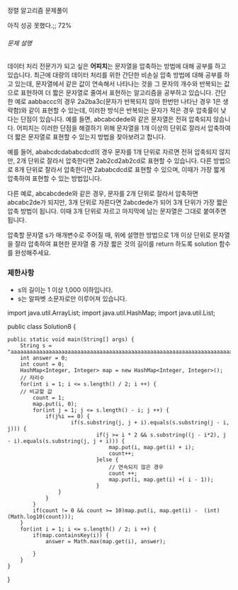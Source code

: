 정렬 알고리즘 문제풀이 



아직 성공 못했다.;;
72%



###### 문제 설명

데이터 처리 전문가가 되고 싶은 **어피치**는 문자열을 압축하는 방법에 대해 공부를 하고 있습니다. 최근에 대량의 데이터 처리를 위한 간단한 비손실 압축 방법에 대해 공부를 하고 있는데, 문자열에서 같은 값이 연속해서 나타나는 것을 그 문자의 개수와 반복되는 값으로 표현하여 더 짧은 문자열로 줄여서 표현하는 알고리즘을 공부하고 있습니다.
간단한 예로 aabbaccc의 경우 2a2ba3c(문자가 반복되지 않아 한번만 나타난 경우 1은 생략함)와 같이 표현할 수 있는데, 이러한 방식은 반복되는 문자가 적은 경우 압축률이 낮다는 단점이 있습니다. 예를 들면, abcabcdede와 같은 문자열은 전혀 압축되지 않습니다. 어피치는 이러한 단점을 해결하기 위해 문자열을 1개 이상의 단위로 잘라서 압축하여 더 짧은 문자열로 표현할 수 있는지 방법을 찾아보려고 합니다.

예를 들어, ababcdcdababcdcd의 경우 문자를 1개 단위로 자르면 전혀 압축되지 않지만, 2개 단위로 잘라서 압축한다면 2ab2cd2ab2cd로 표현할 수 있습니다. 다른 방법으로 8개 단위로 잘라서 압축한다면 2ababcdcd로 표현할 수 있으며, 이때가 가장 짧게 압축하여 표현할 수 있는 방법입니다.

다른 예로, abcabcdede와 같은 경우, 문자를 2개 단위로 잘라서 압축하면 abcabc2de가 되지만, 3개 단위로 자른다면 2abcdede가 되어 3개 단위가 가장 짧은 압축 방법이 됩니다. 이때 3개 단위로 자르고 마지막에 남는 문자열은 그대로 붙여주면 됩니다.

압축할 문자열 s가 매개변수로 주어질 때, 위에 설명한 방법으로 1개 이상 단위로 문자열을 잘라 압축하여 표현한 문자열 중 가장 짧은 것의 길이를 return 하도록 solution 함수를 완성해주세요.

### 제한사항

- s의 길이는 1 이상 1,000 이하입니다.
- s는 알파벳 소문자로만 이루어져 있습니다.



import java.util.ArrayList;
import java.util.HashMap;
import java.util.List;

public class Solution8 {

	public static void main(String[] args) {
		String s = "aaaaaaaaaaaaaaaaaaaaaaaaaaaaaaaaaaaaaaaaaaaaaaaaaaaaaaaaaaaaaaaaaaaaaaaaaaaaaaaaaaaaaaaaaaaaaaaaaaaa";
		int answer = 0;
		int count = 0;
		HashMap<Integer, Integer> map = new HashMap<Integer, Integer>();
		// 자리수
		for(int i = 1; i <= s.length() / 2; i ++) {
		// 비교할 값
			count = 1;
			map.put(i, 0);
			for(int j = 1; j <= s.length() - i; j ++) {
				if(j%i == 0) {
						if(s.substring(j, j + i).equals(s.substring(j - i, j))) {
								if(j >= i * 2 && s.substring((j - i*2), j - i).equals(s.substring(j, j + i))) {
									map.put(i, map.get(i) + i);
									count++;
								}else {
									// 연속되지 않은 경우
									count ++;
									map.put(i, map.get(i) +( i - 1));
								}
					}
				}
			}
			if(count != 0 && count >= 10)map.put(i, map.get(i) -  (int)(Math.log10(count)));
		}
		for(int i = 1; i <= s.length() / 2; i ++) {
			if(map.containsKey(i)) {
				answer = Math.max(map.get(i), answer);
				
			}
		}		
	}

}	        

